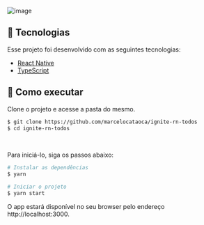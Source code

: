 
![image](https://user-images.githubusercontent.com/19317136/166954944-a98d8641-dadd-4759-a9fd-74f7f736f63e.png)


## 🧪 Tecnologias

Esse projeto foi desenvolvido com as seguintes tecnologias:

- [React Native](https://reactnative.dev/)
- [TypeScript](https://www.typescriptlang.org/)

## 🚀 Como executar

Clone o projeto e acesse a pasta do mesmo.

```bash
$ git clone https://github.com/marcelocataoca/ignite-rn-todos
$ cd ignite-rn-todos
```
<br>

Para iniciá-lo, siga os passos abaixo:
```bash
# Instalar as dependências
$ yarn

# Iniciar o projeto
$ yarn start
```
O app estará disponível no seu browser pelo endereço http://localhost:3000.

